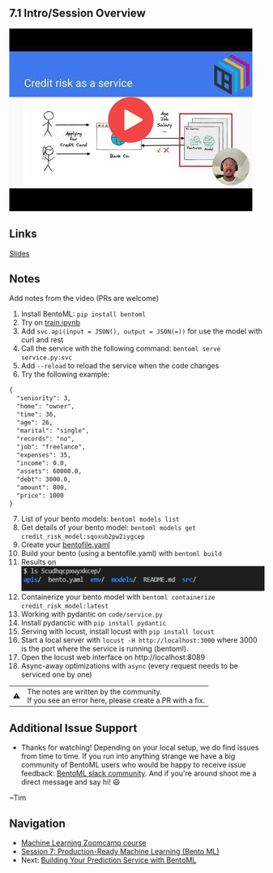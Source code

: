 
## 7.1 Intro/Session Overview

<a href="https://www.youtube.com/watch?v=2viqmJ_NpgE&list=PL3MmuxUbc_hIhxl5Ji8t4O6lPAOpHaCLR"><img src="images/thumbnail-7-01.jpg"></a>
 
## Links
[Slides](https://www.slideshare.net/TimLiu72/71-ml-zoom-camp-intro-publicpptx)

## Notes

Add notes from the video (PRs are welcome)

1. Install BentoML: `pip install bentoml`
2. Try on [train.ipynb](code/train.ipynb)
3. Add `svc.api(input = JSON(), output = JSON(=))` for use the model with curl and rest
4. Call the service with the following command: `bentoml serve service.py:svc`
5. Add `--reload` to reload the service when the code changes
6. Try the following example:
```
{
  "seniority": 3,
  "home": "owner",
  "time": 36,
  "age": 26,
  "marital": "single",
  "records": "no",
  "job": "freelance",
  "expenses": 35,
  "income": 0.0,
  "assets": 60000.0,
  "debt": 3000.0,
  "amount": 800,
  "price": 1000
}
```
7. List of your bento models: `bentoml models list`
8. Get details of your bento model: `bentoml models get credit_risk_model:sqoxub2pw2iygcep`
9. Create your [bentofile.yaml](code/bentofile.yaml)
10. Build your bento (using a bentofile.yaml) with `bentoml build `
11. Results on ![bentoml build](images/bento-model.PNG)
12. Containerize your bento model with `bentoml containerize credit_risk_model:latest`
13. Working with pydantic on `code/service.py`
14. Install pydanctic with `pip install pydantic`
15. Serving with locust, install locust with `pip install locust`
16. Start a local server with `locust -H http://localhost:3000`
where 3000 is the port where the service is running (bentoml).
17. Open the locust web interface on http://localhost:8089
18. Async-away optimizations with `async` (every request needs to be serviced one by one)
<table>
   <tr>
      <td>⚠️</td>
      <td>
         The notes are written by the community. <br>
         If you see an error here, please create a PR with a fix.
      </td>
   </tr>
</table>

## Additional Issue Support
* Thanks for watching! Depending on your local setup, we do find issues from time to time. If you run into anything strange
we have a big community of BentoML users who would be happy to receive issue feedback: 
[BentoML slack community](https://l.bentoml.com/join-slack-mlzoomcamp). And if you're around shoot me a direct
message and say hi! 😃 

~Tim


## Navigation

* [Machine Learning Zoomcamp course](../)
* [Session 7: Production-Ready Machine Learning (Bento ML)](./)
* Next: [Building Your Prediction Service with BentoML](02-build-bento-service.md)